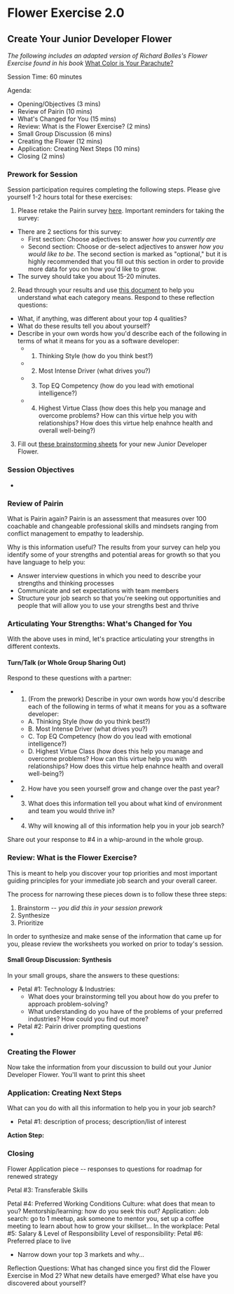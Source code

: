 # Flower Exercise 2.0

## Create Your Junior Developer Flower

*The following includes an adapted version of Richard Bolles's Flower Exercise found in his book* [What Color is Your Parachute?](https://www.amazon.com/What-Color-Your-Parachute-2019/dp/0399581685/ref=sr_1_2?crid=R8AO3ITNK1TT&keywords=what+color+is+your+parachute&qid=1563989639&s=books&sprefix=what+color%2Caps%2C156&sr=1-2)

Session Time: 60 minutes

Agenda:

* Opening/Objectives (3 mins)
* Review of Pairin (10 mins)
* What's Changed for You (15 mins)
* Review: What is the Flower Exercise? (2 mins)
* Small Group Discussion (6 mins)
* Creating the Flower (12 mins)
* Application: Creating Next Steps (10 mins)
* Closing (2 mins)

### Prework for Session
Session participation requires completing the following steps. Please give yourself 1-2 hours total for these exercises:

1. Please retake the Pairin survey [here](https://survey.pairin.com/signup/22142/student). Important reminders for taking the survey:
* There are 2 sections for this survey:
   * First section: Choose adjectives to answer _how you currently are_
   * Second section: Choose or de-select adjectives to answer _how you would like to be_. The second section is marked as "optional," but it is highly recommended that you fill out this section in order to provide more data for you on how you'd like to grow. 
* The survey should take you about 15-20 minutes.

2. Read through your results and use [this document](https://docs.google.com/document/d/1LIR7gITKqOX2ewcOqp_KTkj3Phqjk4ZKoOrpUdidvwM/edit?usp=sharing) to help you understand what each category means. Respond to these reflection questions:
* What, if anything, was different about your top 4 qualities?
* What do these results tell you about yourself?
* Describe in your own words how you'd describe each of the following in terms of what it means for you as a software developer:
  * 1. Thinking Style (how do you think best?)
  * 2. Most Intense Driver (what drives you?)
  * 3. Top EQ Competency (how do you lead with emotional intelligence?)
  * 4. Highest Virtue Class (how does this help you manage and overcome problems? How can this virtue help you with relationships? How does this virtue help enahnce health and overall well-being?) 
  
3. Fill out [these brainstorming sheets](https://docs.google.com/document/d/1Xa0mi3K1sZYXjVhwL9bLVXOuEGsvJ7RCQOoMf4MtzWs/edit?usp=sharing) for your new Junior Developer Flower.

### Session Objectives
* 

### Review of Pairin
What is Pairin again? Pairin is an assessment that measures over 100 coachable and changeable professional skills and mindsets ranging from conflict management to empathy to leadership. 

Why is this information useful? The results from your survey can help you identify some of your strengths and potential areas for growth so that you have language to help you:

* Answer interview questions in which you need to describe your strengths and thinking processes
* Communicate and set expectations with team members
* Structure your job search so that you're seeking out opportunities and people that will allow you to use your strengths best and thrive

### Articulating Your Strengths: What's Changed for You
With the above uses in mind, let's practice articulating your strengths in different contexts.

#### Turn/Talk (or Whole Group Sharing Out)
Respond to these questions with a partner:

* 1. (From the prework) Describe in your own words how you'd describe each of the following in terms of what it means for you as a software developer:
  * A. Thinking Style (how do you think best?)
  * B. Most Intense Driver (what drives you?)
  * C. Top EQ Competency (how do you lead with emotional intelligence?)
  * D. Highest Virtue Class (how does this help you manage and overcome problems? How can this virtue help you with relationships? How does this virtue help enahnce health and overall well-being?)
* 2. How have you seen yourself grow and change over the past year? 
* 3. What does this information tell you about what kind of environment and team you would thrive in?
* 4. Why will knowing all of this information help you in your job search?

Share out your response to #4 in a whip-around in the whole group.

### Review: What is the Flower Exercise?
This is meant to help you discover your top priorities and most important guiding principles for your immediate job search and your overall career. 

The process for narrowing these pieces down is to follow these three steps:
1. Brainstorm -- *you did this in your session prework*
2. Synthesize
3. Prioritize

In order to synthesize and make sense of the information that came up for you, please review the worksheets you worked on prior to today's session.

#### Small Group Discussion: Synthesis
In your small groups, share the answers to these questions:

* Petal #1: Technology & Industries:
  * What does your brainstorming tell you about how do you prefer to approach problem-solving? 
  * What understanding do you have of the problems of your preferred industries? How could you find out more? 
* Petal #2: 
  Pairin driver prompting questions
*

### Creating the Flower
Now take the information from your discussion to build out your Junior Developer Flower. You'll want to print this sheet 

### Application: Creating Next Steps
What can you do with all this information to help you in your job search? 

* Petal #1: description of process; description/list of interest

**Action Step:** 

### Closing


Flower
Application piece -- responses to questions for roadmap for renewed strategy


Petal #3: Transferable Skills


Petal #4: Preferred Working Conditions
Culture: what does that mean to you?
Mentorship/learning: how do you seek this out?
Application:
Job search: go to 1 meetup, ask someone to mentor you, set up a coffee meeting to learn about how to grow your skillset...
In the workplace:
Petal #5: Salary & Level of Responsibility
Level of responsibility: 
Petal #6: Preferred place to live
* Narrow down your top 3 markets and why...


Reflection Questions:
What has changed since you first did the Flower Exercise in Mod 2?
What new details have emerged? What else have you discovered about yourself? 
